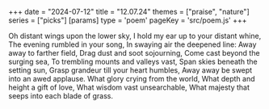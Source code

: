 +++
date = "2024-07-12"
title = "12.07.24"
themes = ["praise", "nature"]
series = ["picks"]
[params]
  type = 'poem'
  pageKey = 'src/poem.js'
+++

Oh distant wings upon the lower sky,
I hold my ear up to your distant whine,
The evening rumbled in your song,
In swaying air the deepened line:
  Away away to farther field,
  Drag dust and soot sojourning,
  Come cast beyond the surging sea,
  To trembling mounts and valleys vast,
  Span skies beneath the setting sun,
  Grasp grandeur till your heart humbles,
  Away away be swept into an awed applause.
What glory crying from the world,
What depth and height a gift of love,
What wisdom vast unsearchable,
What majesty that seeps into each blade of grass.
